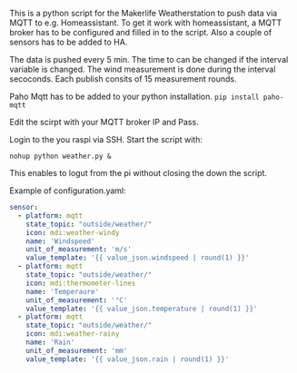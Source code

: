This is a python script for the Makerlife Weatherstation to push data via MQTT to e.g. Homeassistant. To get it work with homeassistant, a MQTT broker has to be configured and filled in to the script. Also a couple of sensors has to be added to HA. 

The data is pushed every 5 min. The time to can be changed if the interval variable is changed. The wind measurement is done during the interval secoconds. Each publish consits of 15 measurement rounds.

Paho Mqtt has to be added to your python installation. 
`pip install paho-mqtt` <br>

Edit the scirpt with your MQTT broker IP and Pass. <br>

Login to the you raspi via SSH. Start the script with:<br>

`nohup python weather.py &` <br>

This enables to logut from the pi without closing the down the script.


Example of configuration.yaml:
```yaml
sensor:
  - platform: mqtt
    state_topic: "outside/weather/"
    icon: mdi:weather-windy
    name: 'Windspeed'
    unit_of_measurement: 'm/s'
    value_template: '{{ value_json.windspeed | round(1) }}'
  - platform: mqtt
    state_topic: "outside/weather/"
    icon: mdi:thermometer-lines
    name: 'Temperaure'
    unit_of_measurement: '°C'
    value_template: '{{ value_json.temperature | round(1) }}'
  - platform: mqtt
    state_topic: "outside/weather/"
    icon: mdi:weather-rainy
    name: 'Rain'
    unit_of_measurement: 'mm'
    value_template: '{{ value_json.rain | round(1) }}'
```
